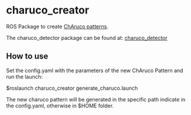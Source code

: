 # charuco_creator
ROS Package to create [ChAruco patterns](https://docs.opencv.org/master/df/d4a/tutorial_charuco_detection.html).

The charuco_detector package can be found at: [charuco_detector](https://github.com/carlosmccosta/charuco_detector.git)

## How to use
Set the config.yaml with the parameters of the new ChAruco Pattern and run the launch:

$roslaunch charuco_creator generate_charuco.launch

The new charuco pattern will be generated in the specific path indicate in the config.yaml, otherwise in $HOME folder.